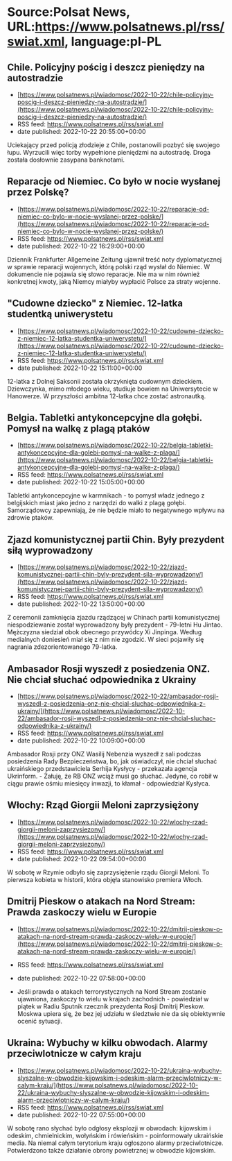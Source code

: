 # Source:Polsat News, URL:https://www.polsatnews.pl/rss/swiat.xml, language:pl-PL

## Chile. Policyjny pościg i deszcz pieniędzy na autostradzie
 - [https://www.polsatnews.pl/wiadomosc/2022-10-22/chile-policyjny-poscig-i-deszcz-pieniedzy-na-autostradzie/](https://www.polsatnews.pl/wiadomosc/2022-10-22/chile-policyjny-poscig-i-deszcz-pieniedzy-na-autostradzie/)
 - RSS feed: https://www.polsatnews.pl/rss/swiat.xml
 - date published: 2022-10-22 20:55:00+00:00

Uciekający przed policją złodzieje z Chile, postanowili pozbyć się swojego łupu. Wyrzucili więc torby wypełnione pieniędzmi na autostradę. Droga została dosłownie zasypana banknotami.

## Reparacje od Niemiec. Co było w nocie wysłanej przez Polskę?
 - [https://www.polsatnews.pl/wiadomosc/2022-10-22/reparacje-od-niemiec-co-bylo-w-nocie-wyslanej-przez-polske/](https://www.polsatnews.pl/wiadomosc/2022-10-22/reparacje-od-niemiec-co-bylo-w-nocie-wyslanej-przez-polske/)
 - RSS feed: https://www.polsatnews.pl/rss/swiat.xml
 - date published: 2022-10-22 16:29:00+00:00

Dziennik Frankfurter Allgemeine Zeitung ujawnił treść noty dyplomatycznej w sprawie reparacji wojennych, którą polski rząd wysłał do Niemiec. W dokumencie nie pojawia się słowo reparacje. Nie ma w nim również konkretnej kwoty, jaką Niemcy miałyby wypłacić Polsce za straty wojenne.

## "Cudowne dziecko" z Niemiec. 12-latka studentką uniwerystetu
 - [https://www.polsatnews.pl/wiadomosc/2022-10-22/cudowne-dziecko-z-niemiec-12-latka-studentka-uniwerystetu/](https://www.polsatnews.pl/wiadomosc/2022-10-22/cudowne-dziecko-z-niemiec-12-latka-studentka-uniwerystetu/)
 - RSS feed: https://www.polsatnews.pl/rss/swiat.xml
 - date published: 2022-10-22 15:11:00+00:00

12-latka z Dolnej Saksonii została okrzyknięta cudownym dzieckiem. Dziewczynka, mimo młodego wieku, studiuje bowiem na Uniwersytecie w Hanowerze. W przyszłości ambitna 12-latka chce zostać astronautką.

## Belgia. Tabletki antykoncepcyjne dla gołębi. Pomysł na walkę z plagą ptaków
 - [https://www.polsatnews.pl/wiadomosc/2022-10-22/belgia-tabletki-antykoncepcyjne-dla-golebi-pomysl-na-walke-z-plaga/](https://www.polsatnews.pl/wiadomosc/2022-10-22/belgia-tabletki-antykoncepcyjne-dla-golebi-pomysl-na-walke-z-plaga/)
 - RSS feed: https://www.polsatnews.pl/rss/swiat.xml
 - date published: 2022-10-22 15:05:00+00:00

Tabletki antykoncepcyjne w karmnikach - to pomysł władz jednego z belgijskich miast jako jedno z narzędzi do walki z plagą gołębi. Samorządowcy zapewniają, że nie będzie miało to negatywnego wpływu na zdrowie ptaków.

## Zjazd komunistycznej partii Chin. Były prezydent siłą wyprowadzony
 - [https://www.polsatnews.pl/wiadomosc/2022-10-22/zjazd-komunistycznej-partii-chin-byly-prezydent-sila-wyprowadzony/](https://www.polsatnews.pl/wiadomosc/2022-10-22/zjazd-komunistycznej-partii-chin-byly-prezydent-sila-wyprowadzony/)
 - RSS feed: https://www.polsatnews.pl/rss/swiat.xml
 - date published: 2022-10-22 13:50:00+00:00

Z ceremonii zamknięcia zjazdu rządzącej w Chinach partii komunistycznej niespodziewanie został wyprowadzony były prezydent - 79-letni Hu Jintao. Mężczyzna siedział obok obecnego przywódcy Xi Jinpinga. Według medialnych doniesień miał się z nim nie zgodzić. W sieci pojawiły się nagrania zdezorientowanego 79-latka.

## Ambasador Rosji wyszedł z posiedzenia ONZ. Nie chciał słuchać odpowiednika z Ukrainy
 - [https://www.polsatnews.pl/wiadomosc/2022-10-22/ambasador-rosji-wyszedl-z-posiedzenia-onz-nie-chcial-sluchac-odpowiednika-z-ukrainy/](https://www.polsatnews.pl/wiadomosc/2022-10-22/ambasador-rosji-wyszedl-z-posiedzenia-onz-nie-chcial-sluchac-odpowiednika-z-ukrainy/)
 - RSS feed: https://www.polsatnews.pl/rss/swiat.xml
 - date published: 2022-10-22 10:09:00+00:00

Ambasador Rosji przy ONZ Wasilij Nebenzia wyszedł z sali podczas posiedzenia Rady Bezpieczeństwa, bo, jak oświadczył, nie chciał słuchać ukraińskiego przedstawiciela Serhija Kysłycy - przekazała agencja Ukrinform. - Żałuję, że RB ONZ wciąż musi go słuchać. Jedyne, co robił w ciągu prawie ośmiu miesięcy inwazji, to kłamał - odpowiedział Kysłyca.

## Włochy: Rząd Giorgii Meloni zaprzysiężony
 - [https://www.polsatnews.pl/wiadomosc/2022-10-22/wlochy-rzad-giorgii-meloni-zaprzysiezony/](https://www.polsatnews.pl/wiadomosc/2022-10-22/wlochy-rzad-giorgii-meloni-zaprzysiezony/)
 - RSS feed: https://www.polsatnews.pl/rss/swiat.xml
 - date published: 2022-10-22 09:54:00+00:00

W sobotę w Rzymie odbyło się zaprzysiężenie rządu Giorgii Meloni. To pierwsza kobieta w historii, która objęła stanowisko premiera Włoch.

## Dmitrij Pieskow o atakach na Nord Stream: Prawda zaskoczy wielu w Europie
 - [https://www.polsatnews.pl/wiadomosc/2022-10-22/dmitrij-pieskow-o-atakach-na-nord-stream-prawda-zaskoczy-wielu-w-europie/](https://www.polsatnews.pl/wiadomosc/2022-10-22/dmitrij-pieskow-o-atakach-na-nord-stream-prawda-zaskoczy-wielu-w-europie/)
 - RSS feed: https://www.polsatnews.pl/rss/swiat.xml
 - date published: 2022-10-22 07:58:00+00:00

- Jeśli prawda o atakach terrorystycznych na Nord Stream zostanie ujawniona, zaskoczy to wielu w krajach zachodnich - powiedział w piątek w Radiu Sputnik rzecznik prezydenta Rosji Dmitrij Pieskow. Moskwa upiera się, że bez jej udziału w śledztwie nie da się obiektywnie ocenić sytuacji.

## Ukraina: Wybuchy w kilku obwodach. Alarmy przeciwlotnicze w całym kraju
 - [https://www.polsatnews.pl/wiadomosc/2022-10-22/ukraina-wybuchy-slyszalne-w-obwodzie-kijowskim-i-odeskim-alarm-przeciwlotniczy-w-calym-kraju/](https://www.polsatnews.pl/wiadomosc/2022-10-22/ukraina-wybuchy-slyszalne-w-obwodzie-kijowskim-i-odeskim-alarm-przeciwlotniczy-w-calym-kraju/)
 - RSS feed: https://www.polsatnews.pl/rss/swiat.xml
 - date published: 2022-10-22 07:55:00+00:00

W sobotę rano słychać było odgłosy eksplozji w obwodach: kijowskim i odeskim, chmielnickim, wołyńskim i rówieńskim - poinformowały ukraińskie media. Na niemal całym terytorium kraju ogłoszono alarmy przeciwlotnicze. Potwierdzono także działanie obrony powietrznej w obwodzie kijowskim.

